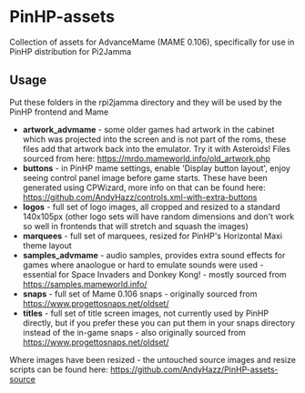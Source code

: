 # PinHP-assets
Collection of assets for AdvanceMame (MAME 0.106), specifically for use in PinHP distribution for Pi2Jamma

## Usage
Put these folders in the rpi2jamma directory and they will be used by the PinHP frontend and Mame

- **artwork_advmame** - some older games had artwork in the cabinet which was projected into the screen and is not part of the roms, these files add that artwork back into the emulator. Try it with Asteroids! Files sourced from here: https://mrdo.mameworld.info/old_artwork.php
- **buttons** - in PinHP mame settings, enable 'Display button layout', enjoy seeing control panel image before game starts. These have been generated using CPWizard, more info on that can be found here: https://github.com/AndyHazz/controls.xml-with-extra-buttons
- **logos** - full set of logo images, all cropped and resized to a standard 140x105px (other logo sets will have random dimensions and don't work so well in frontends that will stretch and squash the images)
- **marquees** - full set of marquees, resized for PinHP's Horizontal Maxi theme layout
- **samples_advmame** - audio samples, provides extra sound effects for games where anaologue or hard to emulate sounds were used - essential for Space Invaders and Donkey Kong! - mostly sourced from https://samples.mameworld.info/
- **snaps** - full set of Mame 0.106 snaps - originally sourced from https://www.progettosnaps.net/oldset/
- **titles** - full set of title screen images, not currently used by PinHP directly, but if you prefer these you can put them in your snaps directory instead of the in-game snaps - also originally sourced from https://www.progettosnaps.net/oldset/

Where images have been resized - the untouched source images and resize scripts can be found here: https://github.com/AndyHazz/PinHP-assets-source
